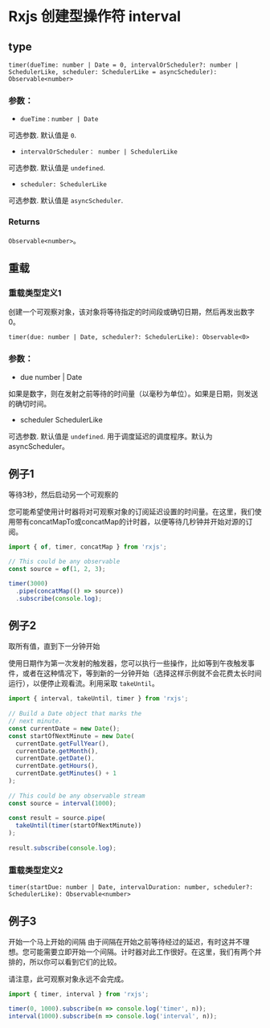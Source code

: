 # Rxjs 创建型操作符 interval

## type

`timer(dueTime: number | Date = 0, intervalOrScheduler?: number | SchedulerLike, scheduler: SchedulerLike = asyncScheduler): Observable<number>`

### 参数：

- `dueTime：number | Date`	

可选参数. 默认值是 `0`.

- `intervalOrScheduler：	number | SchedulerLike`	

可选参数. 默认值是 `undefined`.

- `scheduler: SchedulerLike`

可选参数. 默认值是 `asyncScheduler`.

### Returns

`Observable<number>`。

## 重载

### 重载类型定义1

创建一个可观察对象，该对象将等待指定的时间段或确切日期，然后再发出数字0。

`timer(due: number | Date, scheduler?: SchedulerLike): Observable<0>`

### 参数：

- due	number | Date	

如果是数字，则在发射之前等待的时间量（以毫秒为单位）。如果是日期，则发送的确切时间。

- scheduler	SchedulerLike	

可选参数. 默认值是 `undefined`. 用于调度延迟的调度程序。默认为asyncScheduler。


## 例子1

等待3秒，然后启动另一个可观察的

您可能希望使用计时器将对可观察对象的订阅延迟设置的时间量。在这里，我们使用带有concatMapTo或concatMap的计时器，以便等待几秒钟并开始对源的订阅。

```typescript
import { of, timer, concatMap } from 'rxjs';

// This could be any observable
const source = of(1, 2, 3);

timer(3000)
  .pipe(concatMap(() => source))
  .subscribe(console.log);
```

## 例子2

取所有值，直到下一分钟开始

使用日期作为第一次发射的触发器，您可以执行一些操作，比如等到午夜触发事件，或者在这种情况下，等到新的一分钟开始（选择这样示例就不会花费太长时间运行），以便停止观看流。利用采取 `takeUntil`。

```typescript
import { interval, takeUntil, timer } from 'rxjs';
 
// Build a Date object that marks the
// next minute.
const currentDate = new Date();
const startOfNextMinute = new Date(
  currentDate.getFullYear(),
  currentDate.getMonth(),
  currentDate.getDate(),
  currentDate.getHours(),
  currentDate.getMinutes() + 1
);
 
// This could be any observable stream
const source = interval(1000);
 
const result = source.pipe(
  takeUntil(timer(startOfNextMinute))
);
 
result.subscribe(console.log);
```


### 重载类型定义2
 
`timer(startDue: number | Date, intervalDuration: number, scheduler?: SchedulerLike): Observable<number>`


## 例子3

开始一个马上开始的间隔
由于间隔在开始之前等待经过的延迟，有时这并不理想。您可能需要立即开始一个间隔。计时器对此工作很好。在这里，我们有两个并排的，所以你可以看到它们的比较。

请注意，此可观察对象永远不会完成。

```ts
import { timer, interval } from 'rxjs';

timer(0, 1000).subscribe(n => console.log('timer', n));
interval(1000).subscribe(n => console.log('interval', n));
```


